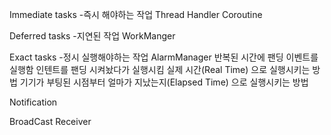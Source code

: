 Immediate tasks
-즉시 해야하는 작업
Thread
Handler
Coroutine

Deferred tasks
-지연된 작업
WorkManger

Exact tasks
-정시 실행해야하는 작업
AlarmManager
반복된 시간에 팬딩 이벤트를 실행함
인텐트를 팬딩 시켜놨다가 실행시킴
실제 시간(Real Time) 으로 실행시키는 방법
기기가 부팅된 시점부터 얼마가 지났는지(Elapsed Time) 으로 실행시키는 방법



Notification



BroadCast Receiver




